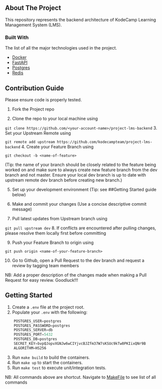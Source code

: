 
<!-- ABOUT THE PROJECT -->
## About The Project

This repository represents the backend architecture of KodeCamp Learning Management System (LMS).



### Built With <a name = "built-with"></a>
The list of all the major technologies used in the project.
- [Docker](https://www.docker.com/)
- [FastAPI](https://fastapi.tiangolo.com)
- [Postgres](https://www.postgresql.org/)
- [Redis](https://redis.io/)



<!-- CONTRIBUTING -->
## Contribution Guide

Please ensure code is properly tested.

1. Fork the Project repo

2. Clone the repo to your local machine using 

`git clone https://github.com/<your-account-name>/project-lms-backend`
3. Set your Upstream Remote using 

`git remote add upstream https://github.com/kodecampteam/project-lms-backend`
4. Create your Feature Branch using 

`git checkout -b <name-of-feature>`

(Tip: the name of your branch should be closely related to the feature being worked on and make sure to always create new feature branch from the dev branch and not master. Ensure your local dev branch is up to date with upstream remote dev branch before creating new branch.)

5. Set up your development environment (Tip: see ##Getting Started guide below)

6. Make and commit your changes (Use a concise descriptive commit message)

7. Pull latest updates from Upstream branch using 

`git pull upstream dev`
8. If conflicts are encountered after pulling changes, please resolve them locally first before committing

9. Push your Feature Branch to origin using 

`git push origin <name-of-your-feature-branch>`

10. Go to Github, open a Pull Request to the dev branch and request a review by tagging team members 


NB: Add a proper description of the changes made when making a Pull Request for easy review. Goodluck!!!



## Getting Started
1. Create a `.env` file at the project root.
2. Populate your `.env` with the following:

```python
    POSTGRES_USER=postgres
    POSTGRES_PASSWORD=postgres
    POSTGRES_SERVER=db
    POSTGRES_PORT=5432
    POSTGRES_DB=postgres
    SECRET_KEY=bvpQJopvXGNJw6wCIYjvcBJZfm37W7sKSUc9kTw0PKIixQNr9B
    ALGORITHM=HS256
```
3. Run `make build` to build the containers.
4. Run `make up` to start the containers.
5. Run `make test` to execute unit/integration tests.

NB: All commands above are shortcut. Navigate to [MakeFile](./MakeFile) to see list of all commands
